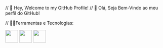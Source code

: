 // 👋 Hey, Welcome to my GitHub Profile!
// 👋 Olá, Seja Bem-Vindo ao meu perfil do GitHub!

// 🐱‍👤Ferramentas e Tecnologias:


<img loading="lazy" src="https://cdn.jsdelivr.net/gh/devicons/devicon/icons/csharp/csharp-original.svg" width="40" height="40"/>
<img loading="lazy" src="https://cdn.jsdelivr.net/gh/devicons/devicon/icons/git/git-original.svg" width="40" height="40"/>
<img loading="lazy" src="https://cdn.jsdelivr.net/gh/devicons/devicon/icons/javascript/javascript-original.svg" width="40" height="40"/>
           
                
          
          
